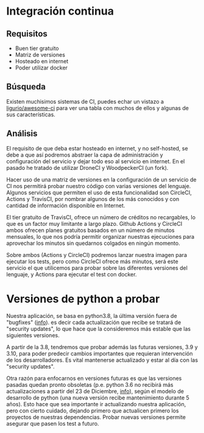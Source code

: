 # Integración continua

## Requisitos

- Buen tier gratuito
- Matriz de versiones
- Hosteado en internet
- Poder utilizar docker

## Búsqueda

Existen muchisimos sistemas de CI, puedes echar un vistazo a [ligurio/awesome-ci](https://github.com/ligurio/awesome-ci) para ver una tabla con muchos de ellos y algunas de sus características.

## Análisis

El requisito de que deba estar hosteado en internet, y no self-hosted, se debe a que así podremos abstraer la capa de administración y configuración del servicio y dejar todo eso al servicio en internet. En el pasado he tratado de utilizar DroneCI y WoodpeckerCI (un fork).

Hacer uso de una matriz de versiones en la configuración de un servicio de CI nos permitirá probar nuestro código con varias versiones del lenguaje. Algunos servicios que permiten el uso de esta funcionalidad son CircleCI, Actions y TravisCI, por nombrar algunos de los más conocidos y con cantidad de información disponible en Internet.

El tier gratuito de TravisCI, ofrece un número de créditos no recargables, lo que es un factor muy limitante a largo plazo. Github Actions y CircleCI ambos ofrecen planes gratuitos basados en un número de minutos mensuales, lo que nos podría permitir organizar nuestras ejecuciones para aprovechar los minutos sin quedarnos colgados en ningún momento. 

Sobre ambos (Actions y CircleCI) podremos lanzar nuestra imagen para ejecutar los tests, pero como CircleCI ofrece más minutos, será este servicio el que utilicemos para probar sobre las diferentes versiones del lenguaje, y Actions para ejecutar el test con docker.

# Versiones de python a probar

Nuestra aplicación, se basa en python3.8, la última versión fuera de "bugfixes" ([info](https://devguide.python.org/#status-of-python-branches)). es decir cada actualización que recibe se tratará de "security updates", lo que hace que la consideremos más estable que las siguientes versiones.

A partir de la 3.8, tendremos que probar además las futuras versiones, 3.9 y 3.10, para poder predecir cambios importantes que requieran intervención de los desarrolladores. Es vital mantenerse actualizado y estar al día con las "security updates".

Otra razón para enfocarnos en versiones futuras es que las versiones pasadas quedan pronto obsoletas (p.e. python 3.6 no recibirá más actualizaciones a partir del 23 de Diciembre, [info](https://endoflife.date/python)), según el modelo de desarrollo de python (una nueva versión recibe mantenimiento durante 5 años). Esto hace que sea importante ir actualizando nuestra aplicación, pero con cierto cuidado, dejando primero que actualicen primero los proyectos de nuestras dependencias. Probar nuevas versiones permite asegurar que pasen los test a futuro.
